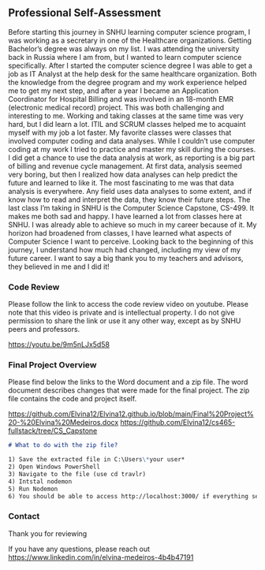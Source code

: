 ## Professional Self-Assessment
Before starting this journey in SNHU learning computer science program, I was working as a secretary in one of the Healthcare organizations. Getting Bachelor’s degree was always on my list. I was attending the university back in Russia where I am from, but I wanted to learn computer science specifically. After I started the computer science degree I was able to get a job as IT Analyst at the help desk for the same healthcare organization. Both the knowledge from the degree program and my work experience helped me to get my next step, and after a year I became an Application Coordinator for Hospital Billing and was involved in an 18-month EMR (electronic medical record) project. This was both challenging and interesting to me. Working and taking classes at the same time was very hard, but I did learn a lot. ITIL and SCRUM classes helped me to acquaint myself with my job a lot faster. My favorite classes were classes that involved computer coding and data analyses. While I couldn’t use computer coding at my work I tried to practice and master my skill during the courses. I did get a chance to use the data analysis at work, as reporting is a big part of billing and revenue cycle management. At first data, analysis seemed very boring, but then I realized how data analyses can help predict the future and learned to like it. The most fascinating to me was that data analysis is everywhere. Any field uses data analyses to some extent, and if know how to read and interpret the data, they know their future steps. The last class I’m taking in SNHU is the Computer Science Capstone, CS-499. It makes me both sad and happy. I have learned a lot from classes here at SNHU. I was already able to achieve so much in my career because of it. My horizon had broadened from classes, I have learned what aspects of Computer Science I want to perceive. Looking back to the beginning of this journey, I understand how much had changed, including my view of my future career. I want to say a big thank you to my teachers and advisors, they believed in me and I did it! 


### Code Review

Please follow the link to access the code review video on youtube. Please note that this video is private and is intellectual property. I do not give permission to share the link or use it any other way, except as by SNHU peers and professors. 

https://youtu.be/9m5nLJx5d58

### Final Project Overview

Please find below the links to the Word document and a zip file. The word document describes changes that were made for the final project. The zip file contains the code and project itself.

https://github.com/Elvina12/Elvina12.github.io/blob/main/Final%20Project%20-%20Elvina%20Medeiros.docx
https://github.com/Elvina12/cs465-fullstack/tree/CS_Capstone


```markdown
# What to do with the zip file?

1) Save the extracted file in C:\Users\*your user*
2) Open Windows PowerShell
3) Navigate to the file (use cd travlr)
4) Intstal nodemon
5) Run Nodemon
6) You should be able to access http://localhost:3000/ if everything set up correctly
```


### Contact

Thank you for reviewing 

If you have any questions, please reach out
https://www.linkedin.com/in/elvina-medeiros-4b4b47191
